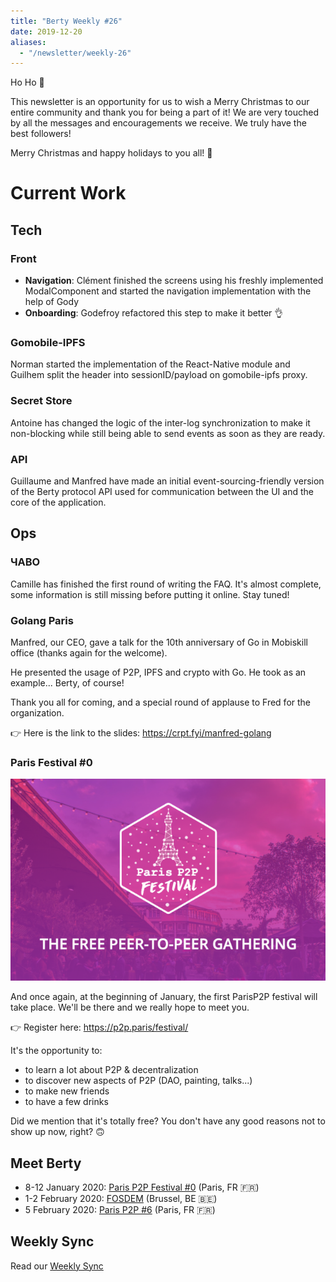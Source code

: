 ```yaml
---
title: "Berty Weekly #26"
date: 2019-12-20
aliases:
  - "/newsletter/weekly-26"
---
```


Ho Ho 🎄

This newsletter is an opportunity for us to wish a Merry Christmas to our entire community and thank you for being a part of it! We are very touched by all the messages and encouragements we receive. We truly have the best followers!

Merry Christmas and happy holidays to you all! 🎁


# Current Work

## Tech

### Front
* **Navigation**: Clément finished the screens using his freshly implemented ModalComponent and started the navigation implementation with the help of Gody
* **Onboarding**: Godefroy refactored this step to make it better 👌

### Gomobile-IPFS
Norman started the implementation of the React-Native module and Guilhem split the header into sessionID/payload on gomobile-ipfs proxy.

### Secret Store
Antoine has changed the logic of the inter-log synchronization to make it non-blocking while still being able to send events as soon as they are ready.

### API
Guillaume and Manfred have made an initial event-sourcing-friendly version of the Berty protocol API used for communication between the UI and the core of the application.


## Ops

### ЧАВО
Camille has finished the first round of writing the FAQ. It's almost complete, some information is still missing before putting it online. Stay tuned!

### Golang Paris

Manfred, our CEO, gave a talk for the 10th anniversary of Go in Mobiskill office (thanks again for the welcome).

He presented the usage of P2P, IPFS and crypto with Go. He took as an example... Berty, of course!

Thank you all for coming, and a special round of applause to Fred for the organization.

👉 Here is the link to the slides: https://crpt.fyi/manfred-golang

### Paris Festival #0

![image alt](Capture-d-e-cran-2019-12-20-a-12-08-43.png)

And once again, at the beginning of January, the first ParisP2P festival will take place. We'll be there and we really hope to meet you.

👉 Register here: https://p2p.paris/festival/

It's the opportunity to:

* to learn a lot about P2P & decentralization
* to discover new aspects of P2P (DAO, painting, talks...)
* to make new friends
* to have a few drinks

Did we mention that it's totally free? You don't have any good reasons not to show up now, right? 🙃

## Meet Berty

* 8-12 January 2020: [Paris P2P Festival #0](https://p2p.paris/en/event/festival-0/) (Paris, FR 🇫🇷)
* 1-2 February 2020: [FOSDEM](https://fosdem.org/2020/) (Brussel, BE 🇧🇪)
* 5 February 2020: [Paris P2P #6](https://p2p.paris/en/event/monthly-6/) (Paris, FR 🇫🇷)

## Weekly Sync

Read our [Weekly Sync](https://github.com/berty/mgmt/blob/master/meeting-notes/2019/Q4/2019-12-20--staff-team-weekly-sync.md)
